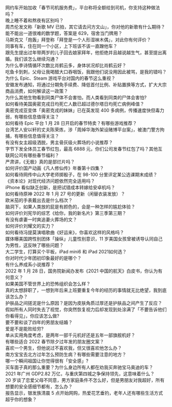 网约车开始加收「春节司机服务费」，平台称将全额给到司机，你支持这种做法吗？  
晚上睡不着和熬夜有区别吗？  
周杰伦发文称「新歌 MV 已拍，其它请去问方文山」，你对他的新歌有什么期待？  
能不能出一道很难的数学题，答案是 629，宿舍当门牌用？  
马斯克又「炮轰」拜登称「拜登是一个人形湿袜木偶」，对此你有何评价？  
同事有车，住在同一个小区，上下班该不该一直蹭他车？  
跟先生提出过年带两岁的儿子回去娘家拜年，他拒绝并且越说越生气，甚至提出离婚。我们该怎么继续沟通？  
为什么李诗情循环次数比肖鹤云多，身体状况却比肖鹤云好？  
吃鱼卡到刺，父母让我喝醋大口吞咽饭，我跟他们说没用因此被骂，是我的错吗？  
为什么 Epic、Steam 游戏平台对国内的春节这么重视？  
安徽发布通知，将通过分期免手续费、降低首付比例、补贴置换等方式，扩大大宗商品消费，如何解读这一政策？  
为什么其他生物看到同类尸体不会害怕，而人类看到同类的尸体会害怕?  
如何看待美国奥密克戎日均死亡人数已超过德尔塔日均死亡病例峰值？  
奥密克戎亚变体「奥密克戎的妹妹」已在英发现 400 多病例，传播速度快但毒力弱，有哪些信息值得关注？  
如何看待 Epic 平台 1 月 28 日开启的春节特卖？有哪些游戏推荐？  
台湾艺人安以轩的丈夫陈荣炼，涉「周焯华海外架设赌博平台案」，被澳门警方拘捕，有哪些信息值得关注？  
有没有女主超级洒脱，男主骨灰级火葬场的小说推荐？  
字节下发全体员工春节红包，最高 6888 元，你们公司发春节红包了吗？其他互联网公司有哪些春节福利？  
严肃讲，《无极》真的是部烂片吗？  
如何评价国产动画《凡人修仙传》年番第十四集？  
如何看待网传中山大学老师掷骰子，在 98-100 分里评定某公选课期末成绩？  
《资本论》对现代经济问题依然完全适用吗？  
iPhone 看似缺乏创新，是把试错成本转嫁给安卓机吗？  
如何看待原神 2022 年 1 月 27 号的更新（闲替衣装发放）？  
欧米茄的手表戴出去是什么档次？  
脑洞下，如果人类放的屁是有颜色的，会是一种怎样的尴尬体验？  
如何评价刘宪华的综艺《给你，我的新名片》第三季第三期？  
有没有虐妻一时爽追妻火葬场的文？  
如何评价刘耀文的实力？  
如何看待冯提莫演唱歌曲《好运来》，你喜欢这样的风格吗？  
媒体曝美国跨性别团体「操纵」儿童性别意识，11 岁美国女孩曾被诱导认同自己为男性，这反映了哪些问题？  
大二学生，打算买个平板，iPad mini6 和 iPad 2021如何选？  
你对时代少年团初印象最好的是哪个？  
有什么养成系小说推荐？  
2022 年 1 月 28 日，国务院新闻办发布《2021 中国的航天》白皮书，你认为有何意义？  
如果美国不管世界上的恐怖组织会怎么样？  
真的太想辞职了，一想到年后来上班要重复今年的经历的事情就无比绝望，我到底该怎么办？  
护肤品之间搓泥是什么原因？是因为皮肤角质过厚还是护肤品之间产生了反应？  
假如所有人同时失去了视觉，你突然恢复视力后却发现到处涂满了「不要告诉他们你看得见」，你应该怎么做?  
要不要和谈了四年的男朋友结婚？  
爱是不是能败给穷?  
单从实用角度考虑，是两年一部千元机好还是五年一部旗舰机好？  
有哪些适合 2022 春节除夕过年发的朋友圈文案？  
喜欢一个男生，但他说过不喜欢我，但又很喜欢他怎么办？  
南方宝宝去北方过年怎么预防生病？有哪些需要注意的地方？  
哪一个瞬间祖国让你觉得很有「安全感」?  
买车面子真的那么重要？为什么身边所有人都在劝我买奔驰宝马奥迪的车？  
2021 年广州 GDP2.82 万亿，与重庆第四城之争保持领先，这意味着什么？  
20 岁谈了恋爱父母不同意，男方家庭条件不怎么好，但是男朋友对我超好，所有想要的安全感细节都有，怎么办？  
报告显示，银发族清晨 5 点开始网购，热爱花艺垂钓，老年人还有哪些生活方式超乎你的想象？  
